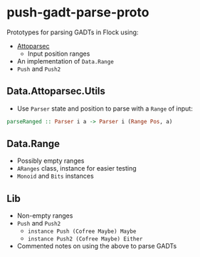 # push-gadt-parse-proto

Prototypes for parsing GADTs in Flock using:
- [Attoparsec](hackage.haskell.org/package/attoparsec)
  + Input position ranges
- An implementation of `Data.Range`
- `Push` and `Push2`


## Data.Attoparsec.Utils

- Use `Parser` state and position to parse with a `Range` of input:

```haskell
parseRanged :: Parser i a -> Parser i (Range Pos, a)
```


## Data.Range

- Possibly empty ranges
- `ARanges` class, instance for easier testing
- `Monoid` and `Bits` instances


## Lib

- Non-empty ranges
- `Push` and `Push2`
  + `instance Push (Cofree Maybe) Maybe`
  + `instance Push2 (Cofree Maybe) Either`
- Commented notes on using the above to parse GADTs

